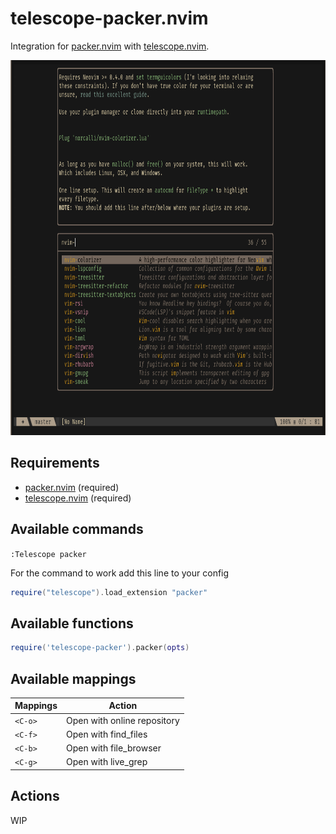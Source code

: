 # telescope-packer.nvim

Integration for [packer.nvim](https://github.com/wbthomason/packer.nvim) with [telescope.nvim](https://github.com/nvim-telescope/telescope.nvim).

<img src="https://raw.githubusercontent.com/sunjon/images/master/gh_readme_telescope_packer.png" height="600">

## Requirements

- [packer.nvim](https://github.com/wbthomason/packer.nvim) (required)
- [telescope.nvim](https://github.com/nvim-telescope/telescope.nvim) (required)

## Available commands

`:Telescope packer`

For the command to work add this line to your config
```lua
require("telescope").load_extension "packer"
```

## Available functions

```lua
require('telescope-packer').packer(opts)
```

## Available mappings

| Mappings    | Action                                      |
|-------------|---------------------------------------------|
| `<C-o>`     | Open with online repository                 |
| `<C-f>`     | Open with find_files                        |
| `<C-b>`     | Open with file_browser                      |
| `<C-g>`     | Open with live_grep                         |

## Actions

WIP
